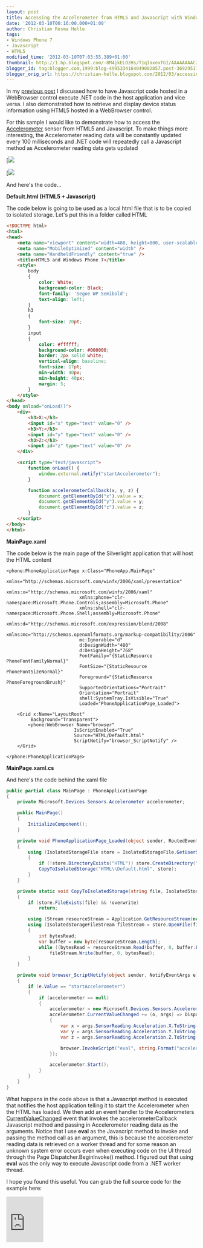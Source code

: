 ```yaml
---
layout: post
title: Accessing the Accelerometer from HTML5 and Javascript with Windows Phone 7
date: '2012-03-10T00:16:00.000+01:00'
author: Christian Resma Helle
tags:
- Windows Phone 7
- Javascript
- HTML5
modified_time: '2012-03-10T07:03:55.389+01:00'
thumbnail: http://1.bp.blogspot.com/-8M4jkELOzHs/T1qIaxexTGI/AAAAAAAAC2g/W1Z79calWJw/s72-c/AccelerometerEmulator.png
blogger_id: tag:blogger.com,1999:blog-4995334164049002857.post-3692951769254666368
blogger_orig_url: https://christian-helle.blogspot.com/2012/03/accessing-accelerometer-from-html5-and.html
---
```


In my [previous post](/2012/03/integrating-html5-and-javascript-with.html) I discussed how to have Javascript code hosted in a WebBrowser control execute .NET code in the host application and vice versa. I also demonstrated how to retrieve and display device status information using HTML5 hosted in a WebBrowser control.  

For this sample I would like to demonstrate how to access the [Accelerometer](http://msdn.microsoft.com/en-us/library/microsoft.devices.sensors.accelerometer.aspx?WT.mc_id=DT-MVP-5004822) sensor from HTML5 and Javascript. To make things more interesting, the Accelerometer reading data will be constantly updated every 100 milliseconds and .NET code will repeatedly call a Javascript method as Accelerometer reading data gets updated  

[![](/assets/images/accelerometer-emulator.png)

[![](/assets/images/accelerometer-tool.png)

And here's the code...  

**Default.html (HTML5 + Javascript)**  

The code below is going to be used as a local html file that is to be copied to isolated storage. Let's put this in a folder called HTML  

```html
<!DOCTYPE html>
<html>
<head>
    <meta name="viewport" content="width=480, height=800, user-scalable=no" />
    <meta name="MobileOptimized" content="width" />
    <meta name="HandheldFriendly" content="true" />
    <title>HTML5 and Windows Phone 7</title>
    <style>
        body
        {
            color: White;
            background-color: Black;
            font-family: 'Segoe WP Semibold';
            text-align: left;
        }
        h3
        {
            font-size: 20pt;
        }
        input
        {
            color: #ffffff;
            background-color: #000000;
            border: 2px solid white;
            vertical-align: baseline;
            font-size: 17pt;
            min-width: 40px;
            min-height: 40px;
            margin: 5;
        }
    </style>
</head>
<body onload="onLoad()">
    <div>
        <h3>X:</h3>
        <input id="x" type="text" value="0" />
        <h3>Y:</h3>
        <input id="y" type="text" value="0" />
        <h3>Z:</h3>
        <input id="z" type="text" value="0" />
    </div>

    <script type="text/javascript">
        function onLoad() {
            window.external.notify("startAccelerometer");
        } 

        function accelerometerCallback(x, y, z) {
            document.getElementById("x").value = x;
            document.getElementById("y").value = y;
            document.getElementById("z").value = z;
        }
    </script>
</body>
</html>
```

**MainPage.xaml**  

The code below is the main page of the Silverlight application that will host the HTML content  


```xaml
<phone:PhoneApplicationPage x:Class="PhoneApp.MainPage"
                           xmlns="http://schemas.microsoft.com/winfx/2006/xaml/presentation"
                           xmlns:x="http://schemas.microsoft.com/winfx/2006/xaml"
                           xmlns:phone="clr-namespace:Microsoft.Phone.Controls;assembly=Microsoft.Phone"
                           xmlns:shell="clr-namespace:Microsoft.Phone.Shell;assembly=Microsoft.Phone"
                           xmlns:d="http://schemas.microsoft.com/expression/blend/2008"
                           xmlns:mc="http://schemas.openxmlformats.org/markup-compatibility/2006"
                           mc:Ignorable="d"
                           d:DesignWidth="480"
                           d:DesignHeight="768"
                           FontFamily="{StaticResource PhoneFontFamilyNormal}"
                           FontSize="{StaticResource PhoneFontSizeNormal}"
                           Foreground="{StaticResource PhoneForegroundBrush}"
                           SupportedOrientations="Portrait"
                           Orientation="Portrait"
                           shell:SystemTray.IsVisible="True"
                           Loaded="PhoneApplicationPage_Loaded">

    <Grid x:Name="LayoutRoot"
         Background="Transparent">
        <phone:WebBrowser Name="browser"
                         IsScriptEnabled="True"
                         Source="HTML/Default.html"
                         ScriptNotify="browser_ScriptNotify" />
    </Grid>

</phone:PhoneApplicationPage>
```


**MainPage.xaml.cs**  

And here's the code behind the xaml file  

```csharp
public partial class MainPage : PhoneApplicationPage
{
    private Microsoft.Devices.Sensors.Accelerometer accelerometer; 

    public MainPage()
    {
        InitializeComponent();
    } 

    private void PhoneApplicationPage_Loaded(object sender, RoutedEventArgs e)
    {
        using (IsolatedStorageFile store = IsolatedStorageFile.GetUserStoreForApplication())
        {
            if (!store.DirectoryExists("HTML")) store.CreateDirectory("HTML");
            CopyToIsolatedStorage("HTML\\Default.html", store);
        }
    } 

    private static void CopyToIsolatedStorage(string file, IsolatedStorageFile store, bool overwrite = true)
    {
        if (store.FileExists(file) && !overwrite)
            return; 

        using (Stream resourceStream = Application.GetResourceStream(new Uri(file, UriKind.Relative)).Stream)
        using (IsolatedStorageFileStream fileStream = store.OpenFile(file, FileMode.Create, FileAccess.ReadWrite, FileShare.ReadWrite))
        {
            int bytesRead;
            var buffer = new byte[resourceStream.Length];
            while ((bytesRead = resourceStream.Read(buffer, 0, buffer.Length)) > 0)
                fileStream.Write(buffer, 0, bytesRead);
        }
    } 

    private void browser_ScriptNotify(object sender, NotifyEventArgs e)
    {
        if (e.Value == "startAccelerometer")
        {
            if (accelerometer == null)
            {
                accelerometer = new Microsoft.Devices.Sensors.Accelerometer { TimeBetweenUpdates = TimeSpan.FromMilliseconds(100) };
                accelerometer.CurrentValueChanged += (o, args) => Dispatcher.BeginInvoke(() =>
                {
                    var x = args.SensorReading.Acceleration.X.ToString("0.000");
                    var y = args.SensorReading.Acceleration.Y.ToString("0.000");
                    var z = args.SensorReading.Acceleration.Z.ToString("0.000"); 

                    browser.InvokeScript("eval", string.Format("accelerometerCallback({0},{1},{2})", x, y, z));
                });

                accelerometer.Start();
            }
        }
    }
}
```

What happens in the code above is that a Javascript method is executed that notifies the host application telling it to start the Accelerometer when the HTML has loaded. We then add an event handler to the Accelerometers [CurrentValueChanged](http://msdn.microsoft.com/en-us/library/hh239103.aspx?WT.mc_id=DT-MVP-5004822) event that invokes the accelerometerCallback Javascript method and passing in Accelerometer reading data as the arguments. Notice that I use **eval** as the Javascript method to invoke and passing the method call as an argument, this is because the accelerometer reading data is retrieved on a worker thread and for some reason an unknown system error occurs even when executing code on the UI thread through the Page Dispatcher.BeginInvoke() method. I figured out that using **eval** was the only way to execute Javascript code from a .NET worker thread.  

I hope you found this useful. You can grab the full source code for the example here:  
<iframe title="Preview" scrolling="no" marginheight="0" marginwidth="0" frameborder="0" width="98px" height="120px" style="padding:0;background-color:#fcfcfc;" src="https://skydrive.live.com/embed?cid=CA531E7FB4762C70&amp;resid=CA531E7FB4762C70%21847&amp;authkey=ANDLSxn_XMFkZCU"></iframe>